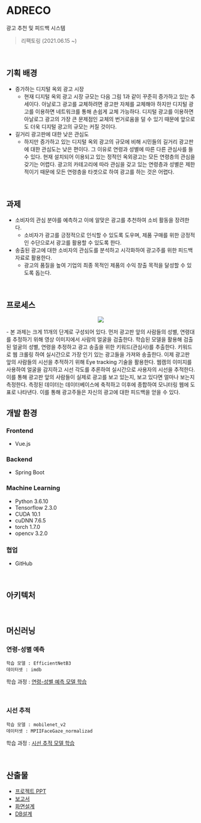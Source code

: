 # ADRECO
광고 추천 및 피드백 시스템
> 리팩토링  (2021.06.15 ~) 

<br>

## 기획 배경
- 증가하는 디지털 옥외 광고 시장
  - 현재 디지털 옥외 광고 시장 규모는 다음 그림 1과 같이 꾸준히 증가하고 있는 추세이다. 아날로그 광고를 교체하려면 광고판 자체를 교체해야 하지만 디지털 광고를 이용하면 네트워크를 통해 손쉽게 교체 가능하다. 디지털 광고를 이용하면 아날로그 광고의 가장 큰 문제점인 교체의 번거로움을 덜 수 있기 때문에 앞으로도 더욱 디지털 광고의 규모는 커질 것이다.
- 길거리 광고판에 대한 낮은 관심도
  - 하지만 증가하고 있는 디지털 옥외 광고의 규모에 비해 시민들의 길거리 광고판에 대한 관심도는 낮은 편이다. 그 이유로 연령과 성별에 따른 다른 관심사를 들 수 있다. 현재 설치되어 이용되고 있는 정적인 옥외광고는 모든 연령층의 관심을 갖기는 어렵다. 광고의 카테고리에 따라 관심을 갖고 있는 연령층과 성별은 제한적이기 때문에 모든 연령층을 타겟으로 하여 광고를 하는 것은 어렵다.

<br>

## 과제
- 소비자의 관심 분야를 예측하고 이에 알맞은 광고를 추천하여 소비 활동을 장려한다.
  - 소비자가 광고를 긍정적으로 인식할 수 있도록 도우며, 제품 구매를 위한 긍정적인 수단으로서 광고를 활용할 수 있도록 한다.
- 송출된 광고에 대한 소비자의 관심도를 분석하고 시각화하여 광고주를 위한 피드백 자료로 활용한다.
  - 광고의 품질을 높여 기업의 최종 목적인 제품의 수익 창출 목적을 달성할 수 있도록 돕는다.

<br>

## 프로세스
<p align='center'>
  <img src="https://user-images.githubusercontent.com/62068895/132114777-20f4aa5d-3233-4af2-94d8-108de53ff755.png"/>
</p>
- 본 과제는 크게 11개의 단계로 구성되어 있다. 먼저 광고판 앞의 사람들의 성별, 연령대를 추정하기 위해 영상 이미지에서 사람의 얼굴을 검출한다. 학습된 모델을 활용해 검출된 얼굴의 성별, 연령을 추정하고 광고 송출을 위한 키워드(관심사)를 추출한다. 키워드로 웹 크롤링 하여 실시간으로 가장 인기 있는 광고들을 가져와 송출한다. 이제 광고판 앞의 사람들의 시선을 추적하기 위해 Eye tracking 기술을 활용한다. 웹캠의 이미지를 사용하여 얼굴을 감지하고 시선 각도를 추론하여 실시간으로 사용자의 시선을 추적한다. 이를 통해 광고판 앞의 사람들이 실제로 광고를 보고 있는지, 보고 있다면 얼마나 보는지 측정한다. 측정된 데이터는 데이터베이스에 축적하고 이후에 종합하여 모니터링 웹에 도표로 나타낸다. 이를 통해 광고주들은 자신의 광고에 대한 피드백을 얻을 수 있다.

<br>

## 개발 환경
### Frontend
- Vue.js

### Backend
- Spring Boot

### Machine Learning
- Python 3.6.10
- Tensorflow 2.3.0
- CUDA 10.1
- cuDNN 7.6.5
- torch 1.7.0
- opencv 3.2.0

### 협업
- GitHub

<br>

## 아키텍처


<br>

## 머신러닝
### 연령-성별 예측
    학습 모델 : EfficientNetB3
    데이터셋 : imdb
학습 과정 : [연령-성별 예측 모델 학습](https://github.com/heung27/ADRECO/blob/f6dc216e5d23c16d81f35056656c30a9cdb9778f/document/%EC%97%B0%EB%A0%B9-%EC%84%B1%EB%B3%84%20%EC%98%88%EC%B8%A1%20%EB%AA%A8%EB%8D%B8%20%ED%95%99%EC%8A%B5.md)

<br>

### 시선 추적
    학습 모델 : mobilenet_v2
    데이터셋 : MPIIFaceGaze_normalizad
학습 과정 : [시선 추적 모델 학습](https://github.com/heung27/ADRECO/blob/f6dc216e5d23c16d81f35056656c30a9cdb9778f/document/%EC%8B%9C%EC%84%A0%20%EC%B6%94%EC%A0%81%20%EB%AA%A8%EB%8D%B8%20%ED%95%99%EC%8A%B5.md)

<br>

## 산출물
- [프로젝트 PPT](https://github.com/heung27/ADRECO/blob/f6dc216e5d23c16d81f35056656c30a9cdb9778f/document/%EA%B4%91%EA%B3%A0%20%EC%B6%94%EC%B2%9C%20%EB%B0%8F%20%ED%94%BC%EB%93%9C%EB%B0%B1%20%EC%8B%9C%EC%8A%A4%ED%85%9C.pdf)
- [보고서](https://github.com/heung27/ADRECO/blob/f6dc216e5d23c16d81f35056656c30a9cdb9778f/document/%ED%94%84%EB%A1%9C%EC%A0%9D%ED%8A%B8%20%EB%B3%B4%EA%B3%A0%EC%84%9C.pdf)
- [화면설계]()
- [DB설계]()

<br>

